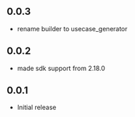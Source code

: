 ## 0.0.3

* rename builder to usecase_generator

## 0.0.2

* made sdk support from 2.18.0

## 0.0.1

* Initial release
